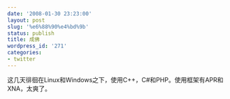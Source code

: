 ```yaml
---
date: '2008-01-30 23:23:00'
layout: post
slug: '%e6%88%90%e4%bd%9b'
status: publish
title: 成佛
wordpress_id: '271'
categories:
- twitter
---
```


这几天徘徊在Linux和Windows之下，使用C++，C#和PHP。使用框架有APR和XNA，太爽了。
